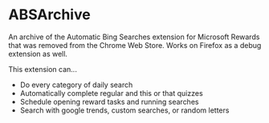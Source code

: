 # ABSArchive
An archive of the Automatic Bing Searches extension for Microsoft Rewards that was removed from the Chrome Web Store.
Works on Firefox as a debug extension as well.

This extension can...
- Do every category of daily search
- Automatically complete regular and this or that quizzes
- Schedule opening reward tasks and running searches
- Search with google trends, custom searches, or random letters
